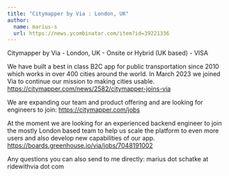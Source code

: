 ```yaml
---
title: "Citymapper by Via : London, UK"
author:
  name: marius-s
  url: https://news.ycombinator.com/item?id=39221336
---
```

Citymapper by Via - London, UK - Onsite or Hybrid (UK based) - VISA

We have built a best in class B2C app for public transportation since 2010 which works in over 400 cities around the world. In March 2023 we joined Via to continue our mission to making cities usable. <a href="https:&#x2F;&#x2F;citymapper.com&#x2F;news&#x2F;2582&#x2F;citymapper-joins-via" rel="nofollow">https:&#x2F;&#x2F;citymapper.com&#x2F;news&#x2F;2582&#x2F;citymapper-joins-via</a>

We are expanding our team and product offering and are looking for engineers to join: <a href="https:&#x2F;&#x2F;citymapper.com&#x2F;jobs" rel="nofollow">https:&#x2F;&#x2F;citymapper.com&#x2F;jobs</a>

At the moment we are looking for an experienced backend engineer to join the mostly London based team to help us scale the platform to even more users and also develop new capabilities of our app. <a href="https:&#x2F;&#x2F;boards.greenhouse.io&#x2F;via&#x2F;jobs&#x2F;7048191002" rel="nofollow">https:&#x2F;&#x2F;boards.greenhouse.io&#x2F;via&#x2F;jobs&#x2F;7048191002</a>

Any questions you can also send to me directly: marius dot schatke at ridewithvia dot com
